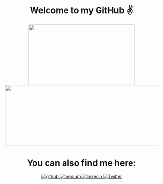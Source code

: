# <div align="center"> Welcome to my GitHub ✌ </div>

<div align="center">
<img width="350" height="200" src="https://github-readme-stats.vercel.app/api/top-langs/?username=zararthustra&theme=merko&layout=compact&hide=M,Ruby,c%2B%2B,MATLAB">
<img width="540" height="200" src="https://github-readme-stats.vercel.app/api?username=zararthustra&theme=merko&show_icons=true&hide=stars,prs,issues">
</div>

# <div align="center"> You can also find me here: </div>

<div align="center">
  <a href="https://github.com/zararthustra" target="_blank">
    <img src=https://img.shields.io/badge/github-%2324292e.svg?&style=for-the-badge&logo=github&logoColor=white alt=github style="margin-bottom: 5px;" />
  </a>
  <a href="https://medium.com/@arthmayer/" target="_blank">
    <img src=https://img.shields.io/badge/medium-%23292929.svg?&style=for-the-badge&logo=medium&logoColor=white alt=medium style="margin-bottom: 5px;" />
  </a> 
  <a href="https://linkedin.com/in/arthur-mayer-940183174" target="_blank">
    <img src=https://img.shields.io/badge/linkedin-%231E77B5.svg?&style=for-the-badge&logo=linkedin&logoColor=white alt=linkedin style="margin-bottom: 5px;" />
  </a>
  <a href="https://twitter.com/MayerArthur1">
  <img
    alt="Twitter"
    src="https://img.shields.io/badge/Twitter-1DA1F2?logo=twitter&logoColor=white&style=for-the-badge"
  />
  </a> 
</div>
